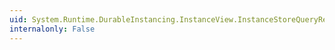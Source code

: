```yaml
---
uid: System.Runtime.DurableInstancing.InstanceView.InstanceStoreQueryResults
internalonly: False
---
```

